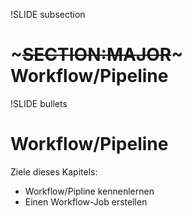 !SLIDE subsection
# ~~~SECTION:MAJOR~~~ Workflow/Pipeline

!SLIDE bullets
# Workflow/Pipeline
Ziele dieses Kapitels:

* Workflow/Pipline kennenlernen
* Einen Workflow-Job erstellen
